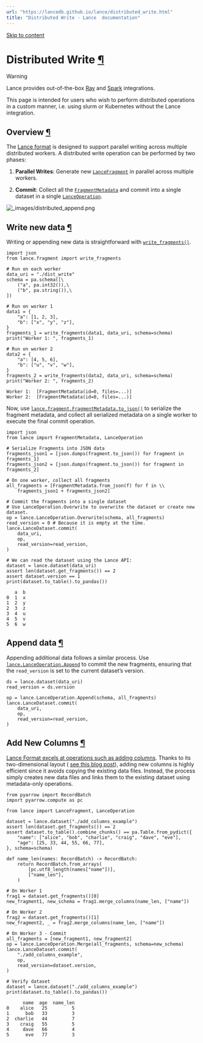 ```yaml
---
url: "https://lancedb.github.io/lance/distributed_write.html"
title: "Distributed Write - Lance  documentation"
---
```


[Skip to content](https://lancedb.github.io/lance/distributed_write.html#overview)

# Distributed Write [¶](https://lancedb.github.io/lance/distributed_write.html\#distributed-write "Link to this heading")

Warning

Lance provides out-of-the-box [Ray](https://lancedb.github.io/lance/integrations/ray.html) and
[Spark](https://github.com/lancedb/lance/tree/main/java/spark) integrations.

This page is intended for users who wish to perform distributed operations in a custom manner,
i.e. using slurm or Kubernetes without the Lance integration.

## Overview [¶](https://lancedb.github.io/lance/distributed_write.html\#overview "Link to this heading")

The [Lance format](https://lancedb.github.io/lance/format.html) is designed to support parallel writing across multiple distributed workers.
A distributed write operation can be performed by two phases:

1. **Parallel Writes**: Generate new [`LanceFragment`](https://lancedb.github.io/lance/api/python/LanceFragment.html "lance.LanceFragment — Initialize self.  See help(type(self)) for accurate signature.") in parallel across multiple workers.

2. **Commit**: Collect all the [`FragmentMetadata`](https://lancedb.github.io/lance/api/python/FragmentMetadata.html "lance.FragmentMetadata — Metadata for a fragment.") and commit into a single dataset in
a single [`LanceOperation`](https://lancedb.github.io/lance/api/python/LanceOperation.html "lance.LanceOperation — Base class for operations that can be applied to a dataset.").


![_images/distributed_append.png](https://lancedb.github.io/lance/_images/distributed_append.png)

## Write new data [¶](https://lancedb.github.io/lance/distributed_write.html\#write-new-data "Link to this heading")

Writing or appending new data is straightforward with [`write_fragments()`](https://lancedb.github.io/lance/api/py_modules.html#lance.fragment.write_fragments "lance.fragment.write_fragments — Write data into one or more fragments.").

```
import json
from lance.fragment import write_fragments

# Run on each worker
data_uri = "./dist_write"
schema = pa.schema([\
    ("a", pa.int32()),\
    ("b", pa.string()),\
])

# Run on worker 1
data1 = {
    "a": [1, 2, 3],
    "b": ["x", "y", "z"],
}
fragments_1 = write_fragments(data1, data_uri, schema=schema)
print("Worker 1: ", fragments_1)

# Run on worker 2
data2 = {
    "a": [4, 5, 6],
    "b": ["u", "v", "w"],
}
fragments_2 = write_fragments(data2, data_uri, schema=schema)
print("Worker 2: ", fragments_2)

```

```
Worker 1:  [FragmentMetadata(id=0, files=...)]
Worker 2:  [FragmentMetadata(id=0, files=...)]

```

Now, use [`lance.fragment.FragmentMetadata.to_json()`](https://lancedb.github.io/lance/api/py_modules.html#lance.fragment.FragmentMetadata.to_json "lance.fragment.FragmentMetadata.to_json — Get this as a simple JSON-serializable dictionary.") to serialize the fragment metadata,
and collect all serialized metadata on a single worker to execute the final commit operation.

```
import json
from lance import FragmentMetadata, LanceOperation

# Serialize Fragments into JSON data
fragments_json1 = [json.dumps(fragment.to_json()) for fragment in fragments_1]
fragments_json2 = [json.dumps(fragment.to_json()) for fragment in fragments_2]

# On one worker, collect all fragments
all_fragments = [FragmentMetadata.from_json(f) for f in \\
    fragments_json1 + fragments_json2]

# Commit the fragments into a single dataset
# Use LanceOperation.Overwrite to overwrite the dataset or create new dataset.
op = lance.LanceOperation.Overwrite(schema, all_fragments)
read_version = 0 # Because it is empty at the time.
lance.LanceDataset.commit(
    data_uri,
    op,
    read_version=read_version,
)

# We can read the dataset using the Lance API:
dataset = lance.dataset(data_uri)
assert len(dataset.get_fragments()) == 2
assert dataset.version == 1
print(dataset.to_table().to_pandas())

```

```
   a  b
0  1  x
1  2  y
2  3  z
3  4  u
4  5  v
5  6  w

```

## Append data [¶](https://lancedb.github.io/lance/distributed_write.html\#append-data "Link to this heading")

Appending additional data follows a similar process. Use [`lance.LanceOperation.Append`](https://lancedb.github.io/lance/api/python/LanceOperation.Append.html "lance.LanceOperation.Append — Append new rows to the dataset.") to commit the new fragments,
ensuring that the `read_version` is set to the current dataset’s version.

```
ds = lance.dataset(data_uri)
read_version = ds.version

op = lance.LanceOperation.Append(schema, all_fragments)
lance.LanceDataset.commit(
    data_uri,
    op,
    read_version=read_version,
)

```

## Add New Columns [¶](https://lancedb.github.io/lance/distributed_write.html\#add-new-columns "Link to this heading")

[Lance Format excels at operations such as adding columns](https://lancedb.github.io/lance/format.rst).
Thanks to its two-dimensional layout
( [see this blog post](https://blog.lancedb.com/designing-a-table-format-for-ml-workloads/)),
adding new columns is highly efficient since it avoids copying the existing data files.
Instead, the process simply creates new data files and links them to the existing dataset
using metadata-only operations.

```
from pyarrow import RecordBatch
import pyarrow.compute as pc

from lance import LanceFragment, LanceOperation

dataset = lance.dataset("./add_columns_example")
assert len(dataset.get_fragments()) == 2
assert dataset.to_table().combine_chunks() == pa.Table.from_pydict({
    "name": ["alice", "bob", "charlie", "craig", "dave", "eve"],
    "age": [25, 33, 44, 55, 66, 77],
}, schema=schema)

def name_len(names: RecordBatch) -> RecordBatch:
    return RecordBatch.from_arrays(
        [pc.utf8_length(names["name"])],
        ["name_len"],
    )

# On Worker 1
frag1 = dataset.get_fragments()[0]
new_fragment1, new_schema = frag1.merge_columns(name_len, ["name"])

# On Worker 2
frag2 = dataset.get_fragments()[1]
new_fragment2, _ = frag2.merge_columns(name_len, ["name"])

# On Worker 3 - Commit
all_fragments = [new_fragment1, new_fragment2]
op = lance.LanceOperation.Merge(all_fragments, schema=new_schema)
lance.LanceDataset.commit(
    "./add_columns_example",
    op,
    read_version=dataset.version,
)

# Verify dataset
dataset = lance.dataset("./add_columns_example")
print(dataset.to_table().to_pandas())

```

```
      name  age  name_len
0    alice   25         5
1      bob   33         3
2  charlie   44         7
3    craig   55         5
4     dave   66         4
5      eve   77         3

```